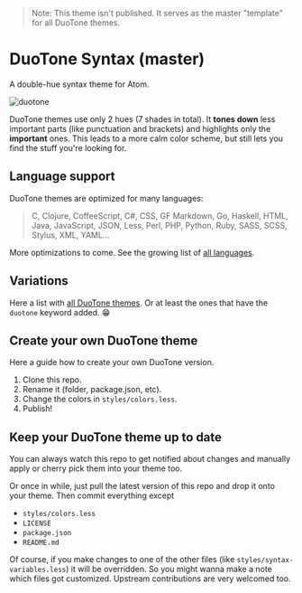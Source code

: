 > Note: This theme isn't published. It serves as the master "template" for all DuoTone themes.

# DuoTone Syntax (master)

A double-hue syntax theme for Atom.

![duotone](https://cloud.githubusercontent.com/assets/378023/11769688/753483be-a230-11e5-9193-51db5e77ce6b.png)

DuoTone themes use only 2 hues (7 shades in total). It __tones down__ less important parts (like punctuation and brackets) and highlights only the __important__ ones. This leads to a more calm color scheme, but still lets you find the stuff you're looking for.


## Language support

DuoTone themes are optimized for many languages:

> C, Clojure, CoffeeScript, C#, CSS, GF Markdown, Go, Haskell, HTML, Java, JavaScript, JSON, Less, Perl, PHP, Python, Ruby, SASS, SCSS, Stylus, XML, YAML...

More optimizations to come. See the growing list of [all languages](/styles/languages).


## Variations

Here a list with [all DuoTone themes](https://atom.io/themes/search?utf8=%E2%9C%93&q=keyword:duotone). Or at least the ones that have the `duotone` keyword added. :grin:


## Create your own DuoTone theme

Here a guide how to create your own DuoTone version.

1. Clone this repo.
2. Rename it (folder, package.json, etc).
3. Change the colors in `styles/colors.less`.
4. Publish!


## Keep your DuoTone theme up to date

You can always watch this repo to get notified about changes and manually apply or cherry pick them into your theme too.

Or once in while, just pull the latest version of this repo and drop it onto your theme. Then commit everything except

- `styles/colors.less`
- `LICENSE`
- `package.json`
- `README.md`

Of course, if you make changes to one of the other files (like `styles/syntax-variables.less`) it will be overridden. So you might wanna make a note which files got customized. Upstream contributions are very welcomed too.
